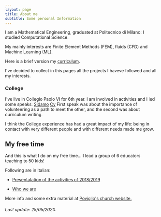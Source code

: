 ```yaml
---
layout: page
title: About me
subtitle: Some personal Information
---
```


I am a  Mathematical Engineering, graduated at Politecnico di Milano: I studied Computational Science.

My mainly interests are Finite Element Methods (FEM), fluids (CFD) and Machine Learning (ML).

Here is a brief version my [curriculum](https://nbviewer.jupyter.org/github/Alberto1Artoni/Alberto1Artoni.github.io/blob/master/CV___Curriculum.pdf).

I've decided to collect in this pages all the projects I haveve followed and all my interests.


### College 
I've live in Collegio Paolo VI for 6th year.
I am involved in activities and I led some speaks:
[Sidamo](http://nbviewer.jupyter.org/github/Alberto1Artoni/Alberto1Artoni.github.io/blob/master/SidamoTalk.pdf)
[Cv](http://nbviewer.jupyter.org/github/Alberto1Artoni/Alberto1Artoni.github.io/blob/master/Cv_Presentazione.pdf)
First speak was about the importance of volunteering as a path to meet the other, and the second was about curriculum writing.

I think the College experience has had a great impact of my life: being in contact with very different people and with different needs made me grow.


## My free time

And this is what I do on my free time... I lead a group of 6 educators teaching to 50 kids!

Following are in italian:

- [Presentatation of the activities of 2018/2019](http://nbviewer.jupyter.org/github/Alberto1Artoni/Alberto1Artoni.github.io/blob/master/Beamer_Presentazione_CateCoro%281%29.pdf)

- [Who we are](http://nbviewer.jupyter.org/github/Alberto1Artoni/Alberto1Artoni.github.io/blob/master/PDF_Presentazione_Catecoro.pdf)

More info and some extra material at [Poviglio's church website.](http://marcosim.homepc.it:8082/coroPoviglio/?p=piccolo_coro)


###### Last update: 25/05/2020.

